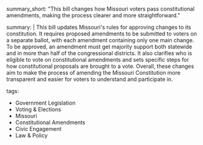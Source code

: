 summary_short: "This bill changes how Missouri voters pass constitutional amendments, making the process clearer and more straightforward."

summary: |
  This bill updates Missouri's rules for approving changes to its constitution. It requires proposed amendments to be submitted to voters on a separate ballot, with each amendment containing only one main change. To be approved, an amendment must get majority support both statewide and in more than half of the congressional districts. It also clarifies who is eligible to vote on constitutional amendments and sets specific steps for how constitutional proposals are brought to a vote. Overall, these changes aim to make the process of amending the Missouri Constitution more transparent and easier for voters to understand and participate in.

tags:
  - Government Legislation
  - Voting & Elections
  - Missouri
  - Constitutional Amendments
  - Civic Engagement
  - Law & Policy
